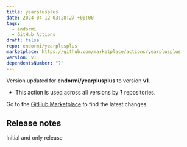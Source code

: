```yaml
---
title: yearplusplus
date: 2024-04-12 03:28:27 +00:00
tags:
  - endormi
  - GitHub Actions
draft: false
repo: endormi/yearplusplus
marketplace: https://github.com/marketplace/actions/yearplusplus
version: v1
dependentsNumber: "?"
---
```



Version updated for **endormi/yearplusplus** to version **v1**.
- This action is used across all versions by **?** repositories.

Go to the [GitHub Marketplace](https://github.com/marketplace/actions/yearplusplus) to find the latest changes.

## Release notes

Initial and only release
